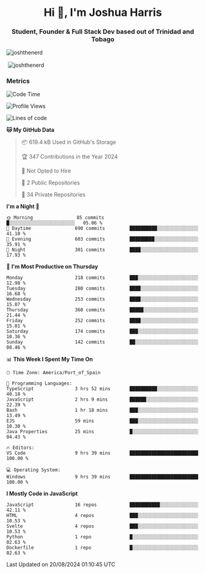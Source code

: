 <h1 align="center">Hi 👋, I'm Joshua Harris</h1>
<h3 align="center">Student, Founder & Full Stack Dev based out of Trinidad and Tobago</h3>

<p align="left"> <img src="https://komarev.com/ghpvc/?username=JoshTheDeveloperr" alt="joshthenerd" /> </p>

<p>&nbsp;<img align="center" src="https://github-readme-stats.vercel.app/api?username=JoshTheDeveloperr&show_icons=true&count_private=true" alt="joshthenerd" /></p>

### Metrics

<!--START_SECTION:waka-->
![Code Time](http://img.shields.io/badge/Code%20Time-898%20hrs%2027%20mins-blue)

![Profile Views](http://img.shields.io/badge/Profile%20Views-0-blue)

![Lines of code](https://img.shields.io/badge/From%20Hello%20World%20I%27ve%20Written-3.3%20million%20lines%20of%20code-blue)

**🐱 My GitHub Data** 

> 📦 619.4 kB Used in GitHub's Storage 
 > 
> 🏆 347 Contributions in the Year 2024
 > 
> 🚫 Not Opted to Hire
 > 
> 📜 2 Public Repositories 
 > 
> 🔑 34 Private Repositories 
 > 
**I'm a Night 🦉** 

```text
🌞 Morning                85 commits          █░░░░░░░░░░░░░░░░░░░░░░░░   05.06 % 
🌆 Daytime                690 commits         ██████████░░░░░░░░░░░░░░░   41.10 % 
🌃 Evening                603 commits         █████████░░░░░░░░░░░░░░░░   35.91 % 
🌙 Night                  301 commits         ████░░░░░░░░░░░░░░░░░░░░░   17.93 % 
```
📅 **I'm Most Productive on Thursday** 

```text
Monday                   218 commits         ███░░░░░░░░░░░░░░░░░░░░░░   12.98 % 
Tuesday                  280 commits         ████░░░░░░░░░░░░░░░░░░░░░   16.68 % 
Wednesday                253 commits         ████░░░░░░░░░░░░░░░░░░░░░   15.07 % 
Thursday                 360 commits         █████░░░░░░░░░░░░░░░░░░░░   21.44 % 
Friday                   252 commits         ████░░░░░░░░░░░░░░░░░░░░░   15.01 % 
Saturday                 174 commits         ███░░░░░░░░░░░░░░░░░░░░░░   10.36 % 
Sunday                   142 commits         ██░░░░░░░░░░░░░░░░░░░░░░░   08.46 % 
```


📊 **This Week I Spent My Time On** 

```text
🕑︎ Time Zone: America/Port_of_Spain

💬 Programming Languages: 
TypeScript               3 hrs 52 mins       ██████████░░░░░░░░░░░░░░░   40.18 % 
JavaScript               2 hrs 9 mins        ██████░░░░░░░░░░░░░░░░░░░   22.39 % 
Bash                     1 hr 18 mins        ███░░░░░░░░░░░░░░░░░░░░░░   13.49 % 
EJS                      59 mins             ███░░░░░░░░░░░░░░░░░░░░░░   10.30 % 
Java Properties          25 mins             █░░░░░░░░░░░░░░░░░░░░░░░░   04.43 % 

🔥 Editors: 
VS Code                  9 hrs 39 mins       █████████████████████████   100.00 % 

💻 Operating System: 
Windows                  9 hrs 39 mins       █████████████████████████   100.00 % 
```

**I Mostly Code in JavaScript** 

```text
JavaScript               16 repos            ███████████░░░░░░░░░░░░░░   42.11 % 
HTML                     4 repos             ███░░░░░░░░░░░░░░░░░░░░░░   10.53 % 
Svelte                   4 repos             ███░░░░░░░░░░░░░░░░░░░░░░   10.53 % 
Python                   1 repo              █░░░░░░░░░░░░░░░░░░░░░░░░   02.63 % 
Dockerfile               1 repo              █░░░░░░░░░░░░░░░░░░░░░░░░   02.63 % 
```




 Last Updated on 20/08/2024 01:10:45 UTC
<!--END_SECTION:waka-->
